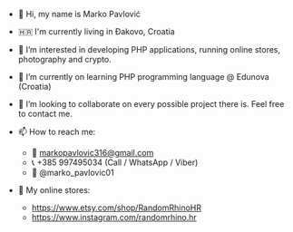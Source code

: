 - 👋 Hi, my name is Marko Pavlović
- 🇭🇷 I'm currently living in Đakovo, Croatia
- 👀 I’m interested in developing PHP applications, running online stores, photography and crypto.
- 🌱 I’m currently on learning PHP programming language @ Edunova (Croatia)
- 💞️ I’m looking to collaborate on every possible project there is. Feel free to contact me.

- 📫 How to reach me:
  - 📩 markopavlovic316@gmail.com
  - 📞 +385 997495034 (Call / WhatsApp / Viber)
  - 📸 @marko_pavlovic01

- 🏬 My online stores:
  - https://www.etsy.com/shop/RandomRhinoHR
  - https://www.instagram.com/randomrhino.hr

<!---
noisymark/noisymark is a ✨ special ✨ repository because its `README.md` (this file) appears on your GitHub profile.
You can click the Preview link to take a look at your changes.
--->
